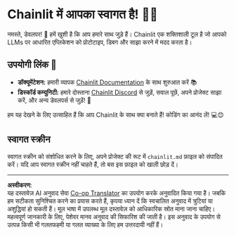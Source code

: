 <!--
CO_OP_TRANSLATOR_METADATA:
{
  "original_hash": "c49526c7abc56b0b5f1e835c1739f18e",
  "translation_date": "2025-08-30T10:44:37+00:00",
  "source_file": "11-agentic-protocols/code_samples/github-mcp/chainlit.md",
  "language_code": "hi"
}
-->
# Chainlit में आपका स्वागत है! 🚀🤖

नमस्ते, डेवलपर! 👋 हमें खुशी है कि आप हमारे साथ जुड़े हैं। Chainlit एक शक्तिशाली टूल है जो आपको LLMs पर आधारित एप्लिकेशन को प्रोटोटाइप, डिबग और साझा करने में मदद करता है।

## उपयोगी लिंक 🔗

- **डॉक्यूमेंटेशन:** हमारी व्यापक [Chainlit Documentation](https://docs.chainlit.io) के साथ शुरुआत करें 📚
- **डिस्कॉर्ड कम्युनिटी:** हमारे दोस्ताना [Chainlit Discord](https://discord.gg/k73SQ3FyUh) से जुड़ें, सवाल पूछें, अपने प्रोजेक्ट साझा करें, और अन्य डेवलपर्स से जुड़ें! 💬

हम यह देखने के लिए उत्साहित हैं कि आप Chainlit के साथ क्या बनाते हैं! कोडिंग का आनंद लें! 💻😊

## स्वागत स्क्रीन

स्वागत स्क्रीन को संशोधित करने के लिए, अपने प्रोजेक्ट की रूट में `chainlit.md` फ़ाइल को संपादित करें। यदि आप स्वागत स्क्रीन नहीं चाहते हैं, तो बस इस फ़ाइल को खाली छोड़ दें।

---

**अस्वीकरण**:  
यह दस्तावेज़ AI अनुवाद सेवा [Co-op Translator](https://github.com/Azure/co-op-translator) का उपयोग करके अनुवादित किया गया है। जबकि हम सटीकता सुनिश्चित करने का प्रयास करते हैं, कृपया ध्यान दें कि स्वचालित अनुवाद में त्रुटियां या अशुद्धियां हो सकती हैं। मूल भाषा में उपलब्ध मूल दस्तावेज़ को आधिकारिक स्रोत माना जाना चाहिए। महत्वपूर्ण जानकारी के लिए, पेशेवर मानव अनुवाद की सिफारिश की जाती है। इस अनुवाद के उपयोग से उत्पन्न किसी भी गलतफहमी या गलत व्याख्या के लिए हम उत्तरदायी नहीं हैं।